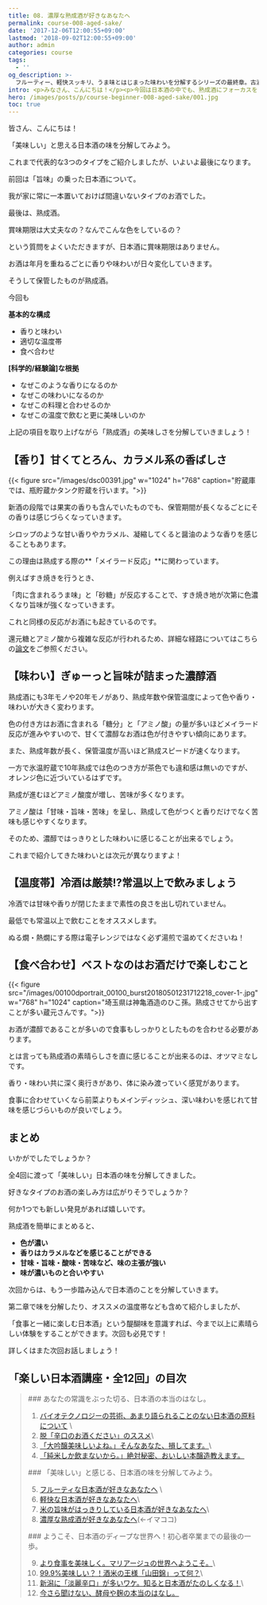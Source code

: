 ```yaml
---
title: 08. 濃厚な熟成酒が好きなあなたへ
permalink: course-008-aged-sake/
date: '2017-12-06T12:00:55+09:00'
lastmod: '2018-09-02T12:00:55+09:00'
author: admin
categories: course
tags:
  - ''
og_description: >-
  フルーティー、軽快スッキリ、うま味とはじまった味わいを分解するシリーズの最終章。古酒がやってきました。まだこの言葉に馴染みがない方もいるかも知れませんが、濃醇な味わいだと思っていただくのが良いと思います。香りはシロップのようなものからカラメル、醤油のようなものまで幅広く、味は奥深い余韻の長いお酒ばかりです。温度帯も冷酒ではなく、常温以上。まずは古酒の良さを知っていただくために、単体で飲むことをオススメしたいと思います。長い年月をかけて丁寧に熟成させたお酒はどのように仕上がっているのでしょうか。
intro: <p>みなさん、こんにちは！</p><p>今回は日本酒の中でも、熟成酒にフォーカスをしてご紹介していきます。</p>
hero: /images/posts/p/course-beginner-008-aged-sake/001.jpg
toc: true
---
```

皆さん、こんにちは！

「美味しい」と思える日本酒の味を分解してみよう。

これまで代表的な3つのタイプをご紹介しましたが、いよいよ最後になります。

前回は「旨味」の乗った日本酒について。

我が家に常に一本置いておけば間違いないタイプのお酒でした。

最後は、熟成酒。

賞味期限は大丈夫なの？なんでこんな色をしているの？

という質問をよくいただきますが、日本酒に賞味期限はありません。

お酒は年月を重ねるごとに香りや味わいが日々変化していきます。

そうして保管したものが熟成酒。

今回も

**基本的な構成**

* 香りと味わい
* 適切な温度帯
* 食べ合わせ

**\[科学的/経験論]な根拠**

* なぜこのような香りになるのか
* なぜこの味わいになるのか
* なぜこの料理と合わせるのか
* なぜこの温度で飲むと更に美味しいのか

上記の項目を取り上げながら「熟成酒」の美味しさを分解していきましょう！

## 【香り】甘くてとろん、カラメル系の香ばしさ

{{< figure src="/images/dsc00391.jpg" w="1024" h="768" caption="貯蔵庫では、瓶貯蔵かタンク貯蔵を行います。">}}

新酒の段階では果実の香りも含んでいたものでも、保管期間が長くなるごとにその香りは感じづらくなっていきます。

シロップのような甘い香りやカラメル、凝縮してくると醤油のような香りを感じることもあります。

この理由は熟成する際の**「メイラード反応」**に関わっています。

例えばすき焼きを行うとき、

「肉に含まれるうま味」と「砂糖」が反応することで、すき焼き地が次第に色濃くなり旨味が強くなっていきます。

これと同様の反応がお酒にも起きているのです。

還元糖とアミノ酸から複雑な反応が行われるため、詳細な経路についてはこちらの[論文](https://www.jstage.jst.go.jp/article/jbrewsocjapan1988/88/6/88_6_421/_pdf)をご参照ください。

## 【味わい】ぎゅーっと旨味が詰まった濃醇酒

熟成酒にも3年モノや20年モノがあり、熟成年数や保管温度によって色や香り・味わいが大きく変わります。

色の付き方はお酒に含まれる「糖分」と「アミノ酸」の量が多いほどメイラード反応が進みやすいので、甘くて濃醇なお酒は色が付きやすい傾向にあります。

また、熟成年数が長く、保管温度が高いほど熟成スピードが速くなります。

一方で氷温貯蔵で10年熟成では色のつき方が茶色でも違和感は無いのですが、オレンジ色に近づいているはずです。

熟成が進むほどアミノ酸度が増し、苦味が多くなります。

アミノ酸は「甘味・旨味・苦味」を呈し、熟成して色がつくと香りだけでなく苦味も感じやすくなります。

そのため、濃醇ではっきりとした味わいに感じることが出来るでしょう。

これまで紹介してきた味わいとは次元が異なりますよ！

## 【温度帯】冷酒は厳禁!?常温以上で飲みましょう

冷酒では甘味や香りが閉じたままで素性の良さを出し切れていません。

最低でも常温以上で飲むことをオススメします。

ぬる燗・熱燗にする際は電子レンジではなく必ず湯煎で温めてくださいね！

## 

## 【食べ合わせ】ベストなのはお酒だけで楽しむこと

{{< figure src="/images/00100dportrait_00100_burst20180501231712218_cover-1-.jpg" w="768" h="1024" caption="埼玉県は神亀酒造のひこ孫。熟成させてから出すことが多い蔵元さんです。">}}

お酒が濃醇であることが多いので食事もしっかりとしたものを合わせる必要があります。

とは言っても熟成酒の素晴らしさを直に感じることが出来るのは、オツマミなしです。

香り・味わい共に深く奥行きがあり、体に染み渡っていく感覚があります。

食事に合わせていくなら前菜よりもメインディッシュ、深い味わいを感じれて甘味を感じづらいものが良いでしょう。

## まとめ

いかがでしたでしょうか？

全4回に渡って「美味しい」日本酒の味を分解してきました。

好きなタイプのお酒の楽しみ方は広がりそうでしょうか？

何か1つでも新しい発見があれば嬉しいです。

熟成酒を簡単にまとめると、

* **色が濃い**
* **香りはカラメルなどを感じることができる**
* **甘味・旨味・酸味・苦味など、味の主張が強い**
* **味が濃いものと合いやすい**

次回からは、もう一歩踏み込んで日本酒のことを分解していきます。

第二章で味を分解したり、オススメの温度帯なども含めて紹介しましたが、

「食事と一緒に楽しむ日本酒」という醍醐味を意識すれば、今まで以上に素晴らしい体験をすることができます。次回も必見です！

詳しくはまた次回お話しましょう！

## 「楽しい日本酒講座・全12回」の目次
><p><p/>
>### あなたの常識をぶった切る、日本酒の本当のはなし。
>
>1. [バイオテクノロジーの芸術、あまり語られることのない日本酒の原料について](/p/course-001-do-you-know-what-its-made-of/)  \
>2. [脱「辛口のお酒ください」のススメ](/p/course-002-stop-asking-dry-type-of-sake/)\
>3. [「大吟醸美味しいよね。」そんなあなた、損してます。](/p/course-003-the-myth-of-the-highest-grade-sake/)\
>4. [「純米しか飲まないから。」絶対秘密、おいしい本醸造教えます。](/p/course-004-a-letter-for-junmai-lovers/)
><p><p/>
>### 「美味しい」と感じる、日本酒の味を分解してみよう。
>
>5. [フルーティな日本酒が好きなあなたへ](/p/course-005-fruity-sake/) \
>6. [軽快な日本酒が好きなあなたへ](/p/course-006-smooth-sake/)\
>7. [米の旨味がはっきりしている日本酒が好きなあなたへ](/p/course-007-umami-sake/)\
>8. [濃厚な熟成酒が好きなあなたへ](/p/course-008-aged-sake/)(←イマココ)
><p><p/>
>### ようこそ、日本酒のディープな世界へ！初心者卒業までの最後の一歩。
>
>9. [より食事を美味しく。マリアージュの世界へようこそ。](/p/course-009-sake-marriage/)\
>10. [99.9%美味しい？！酒米の王様「山田錦」って何？](/p/course-010-yamadanishiki/)\
>11. [新潟に「淡麗辛口」が多いワケ。知ると日本酒がたのしくなる！](/p/course-011-nigata-dry-sake/)\
>12. [今さら聞けない、酵母や麹の本当のはなし。](/p/course-012-surprisingly-real-yeast-koji/)
